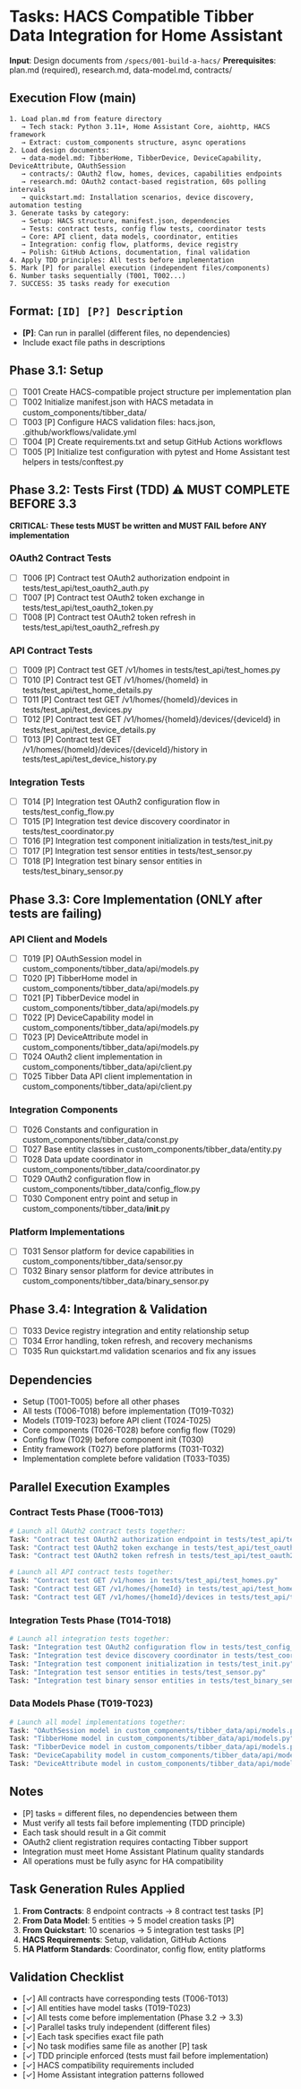 # Tasks: HACS Compatible Tibber Data Integration for Home Assistant

**Input**: Design documents from `/specs/001-build-a-hacs/`
**Prerequisites**: plan.md (required), research.md, data-model.md, contracts/

## Execution Flow (main)
```
1. Load plan.md from feature directory
   → Tech stack: Python 3.11+, Home Assistant Core, aiohttp, HACS framework
   → Extract: custom_components structure, async operations
2. Load design documents:
   → data-model.md: TibberHome, TibberDevice, DeviceCapability, DeviceAttribute, OAuthSession
   → contracts/: OAuth2 flow, homes, devices, capabilities endpoints
   → research.md: OAuth2 contact-based registration, 60s polling intervals
   → quickstart.md: Installation scenarios, device discovery, automation testing
3. Generate tasks by category:
   → Setup: HACS structure, manifest.json, dependencies
   → Tests: contract tests, config flow tests, coordinator tests
   → Core: API client, data models, coordinator, entities
   → Integration: config flow, platforms, device registry
   → Polish: GitHub Actions, documentation, final validation
4. Apply TDD principles: All tests before implementation
5. Mark [P] for parallel execution (independent files/components)
6. Number tasks sequentially (T001, T002...)
7. SUCCESS: 35 tasks ready for execution
```

## Format: `[ID] [P?] Description`
- **[P]**: Can run in parallel (different files, no dependencies)
- Include exact file paths in descriptions

## Phase 3.1: Setup
- [ ] T001 Create HACS-compatible project structure per implementation plan
- [ ] T002 Initialize manifest.json with HACS metadata in custom_components/tibber_data/
- [ ] T003 [P] Configure HACS validation files: hacs.json, .github/workflows/validate.yml
- [ ] T004 [P] Create requirements.txt and setup GitHub Actions workflows
- [ ] T005 [P] Initialize test configuration with pytest and Home Assistant test helpers in tests/conftest.py

## Phase 3.2: Tests First (TDD) ⚠️ MUST COMPLETE BEFORE 3.3
**CRITICAL: These tests MUST be written and MUST FAIL before ANY implementation**

### OAuth2 Contract Tests
- [ ] T006 [P] Contract test OAuth2 authorization endpoint in tests/test_api/test_oauth2_auth.py
- [ ] T007 [P] Contract test OAuth2 token exchange in tests/test_api/test_oauth2_token.py
- [ ] T008 [P] Contract test OAuth2 token refresh in tests/test_api/test_oauth2_refresh.py

### API Contract Tests
- [ ] T009 [P] Contract test GET /v1/homes in tests/test_api/test_homes.py
- [ ] T010 [P] Contract test GET /v1/homes/{homeId} in tests/test_api/test_home_details.py
- [ ] T011 [P] Contract test GET /v1/homes/{homeId}/devices in tests/test_api/test_devices.py
- [ ] T012 [P] Contract test GET /v1/homes/{homeId}/devices/{deviceId} in tests/test_api/test_device_details.py
- [ ] T013 [P] Contract test GET /v1/homes/{homeId}/devices/{deviceId}/history in tests/test_api/test_device_history.py

### Integration Tests
- [ ] T014 [P] Integration test OAuth2 configuration flow in tests/test_config_flow.py
- [ ] T015 [P] Integration test device discovery coordinator in tests/test_coordinator.py
- [ ] T016 [P] Integration test component initialization in tests/test_init.py
- [ ] T017 [P] Integration test sensor entities in tests/test_sensor.py
- [ ] T018 [P] Integration test binary sensor entities in tests/test_binary_sensor.py

## Phase 3.3: Core Implementation (ONLY after tests are failing)

### API Client and Models
- [ ] T019 [P] OAuthSession model in custom_components/tibber_data/api/models.py
- [ ] T020 [P] TibberHome model in custom_components/tibber_data/api/models.py
- [ ] T021 [P] TibberDevice model in custom_components/tibber_data/api/models.py
- [ ] T022 [P] DeviceCapability model in custom_components/tibber_data/api/models.py
- [ ] T023 [P] DeviceAttribute model in custom_components/tibber_data/api/models.py
- [ ] T024 OAuth2 client implementation in custom_components/tibber_data/api/client.py
- [ ] T025 Tibber Data API client implementation in custom_components/tibber_data/api/client.py

### Integration Components
- [ ] T026 Constants and configuration in custom_components/tibber_data/const.py
- [ ] T027 Base entity classes in custom_components/tibber_data/entity.py
- [ ] T028 Data update coordinator in custom_components/tibber_data/coordinator.py
- [ ] T029 OAuth2 configuration flow in custom_components/tibber_data/config_flow.py
- [ ] T030 Component entry point and setup in custom_components/tibber_data/__init__.py

### Platform Implementations
- [ ] T031 Sensor platform for device capabilities in custom_components/tibber_data/sensor.py
- [ ] T032 Binary sensor platform for device attributes in custom_components/tibber_data/binary_sensor.py

## Phase 3.4: Integration & Validation
- [ ] T033 Device registry integration and entity relationship setup
- [ ] T034 Error handling, token refresh, and recovery mechanisms
- [ ] T035 Run quickstart.md validation scenarios and fix any issues

## Dependencies
- Setup (T001-T005) before all other phases
- All tests (T006-T018) before implementation (T019-T032)
- Models (T019-T023) before API client (T024-T025)
- Core components (T026-T028) before config flow (T029)
- Config flow (T029) before component init (T030)
- Entity framework (T027) before platforms (T031-T032)
- Implementation complete before validation (T033-T035)

## Parallel Execution Examples

### Contract Tests Phase (T006-T013)
```bash
# Launch all OAuth2 contract tests together:
Task: "Contract test OAuth2 authorization endpoint in tests/test_api/test_oauth2_auth.py"
Task: "Contract test OAuth2 token exchange in tests/test_api/test_oauth2_token.py"
Task: "Contract test OAuth2 token refresh in tests/test_api/test_oauth2_refresh.py"

# Launch all API contract tests together:
Task: "Contract test GET /v1/homes in tests/test_api/test_homes.py"
Task: "Contract test GET /v1/homes/{homeId} in tests/test_api/test_home_details.py"
Task: "Contract test GET /v1/homes/{homeId}/devices in tests/test_api/test_devices.py"
```

### Integration Tests Phase (T014-T018)
```bash
# Launch all integration tests together:
Task: "Integration test OAuth2 configuration flow in tests/test_config_flow.py"
Task: "Integration test device discovery coordinator in tests/test_coordinator.py"
Task: "Integration test component initialization in tests/test_init.py"
Task: "Integration test sensor entities in tests/test_sensor.py"
Task: "Integration test binary sensor entities in tests/test_binary_sensor.py"
```

### Data Models Phase (T019-T023)
```bash
# Launch all model implementations together:
Task: "OAuthSession model in custom_components/tibber_data/api/models.py"
Task: "TibberHome model in custom_components/tibber_data/api/models.py"
Task: "TibberDevice model in custom_components/tibber_data/api/models.py"
Task: "DeviceCapability model in custom_components/tibber_data/api/models.py"
Task: "DeviceAttribute model in custom_components/tibber_data/api/models.py"
```

## Notes
- [P] tasks = different files, no dependencies between them
- Must verify all tests fail before implementing (TDD principle)
- Each task should result in a Git commit
- OAuth2 client registration requires contacting Tibber support
- Integration must meet Home Assistant Platinum quality standards
- All operations must be fully async for HA compatibility

## Task Generation Rules Applied

1. **From Contracts**: 8 endpoint contracts → 8 contract test tasks [P]
2. **From Data Model**: 5 entities → 5 model creation tasks [P]
3. **From Quickstart**: 10 scenarios → 5 integration test tasks [P]
4. **HACS Requirements**: Setup, validation, GitHub Actions
5. **HA Platform Standards**: Coordinator, config flow, entity platforms

## Validation Checklist
- [✓] All contracts have corresponding tests (T006-T013)
- [✓] All entities have model tasks (T019-T023)
- [✓] All tests come before implementation (Phase 3.2 → 3.3)
- [✓] Parallel tasks truly independent (different files)
- [✓] Each task specifies exact file path
- [✓] No task modifies same file as another [P] task
- [✓] TDD principle enforced (tests must fail before implementation)
- [✓] HACS compatibility requirements included
- [✓] Home Assistant integration patterns followed